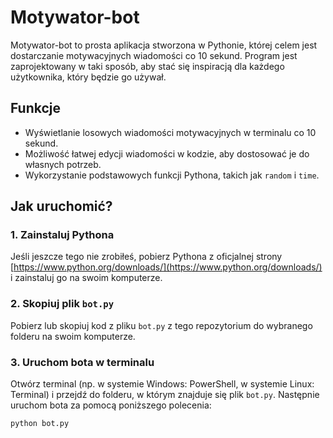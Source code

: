 # Motywator-bot

Motywator-bot to prosta aplikacja stworzona w Pythonie, której celem jest dostarczanie motywacyjnych wiadomości co 10 sekund. Program jest zaprojektowany w taki sposób, aby stać się inspiracją dla każdego użytkownika, który będzie go używał.

## Funkcje

- Wyświetlanie losowych wiadomości motywacyjnych w terminalu co 10 sekund.
- Możliwość łatwej edycji wiadomości w kodzie, aby dostosować je do własnych potrzeb.
- Wykorzystanie podstawowych funkcji Pythona, takich jak `random` i `time`.

## Jak uruchomić?

### 1. Zainstaluj Pythona
Jeśli jeszcze tego nie zrobiłeś, pobierz Pythona z oficjalnej strony [https://www.python.org/downloads/](https://www.python.org/downloads/) i zainstaluj go na swoim komputerze.

### 2. Skopiuj plik `bot.py`
Pobierz lub skopiuj kod z pliku `bot.py` z tego repozytorium do wybranego folderu na swoim komputerze.

### 3. Uruchom bota w terminalu

Otwórz terminal (np. w systemie Windows: PowerShell, w systemie Linux: Terminal) i przejdź do folderu, w którym znajduje się plik `bot.py`. Następnie uruchom bota za pomocą poniższego polecenia:

```bash
python bot.py

